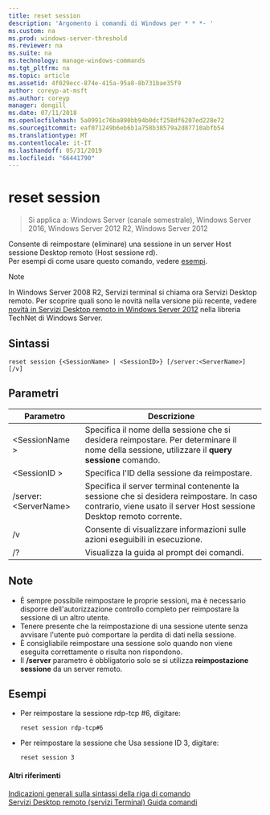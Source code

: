 ```yaml
---
title: reset session
description: 'Argomento i comandi di Windows per * * *- '
ms.custom: na
ms.prod: windows-server-threshold
ms.reviewer: na
ms.suite: na
ms.technology: manage-windows-commands
ms.tgt_pltfrm: na
ms.topic: article
ms.assetid: 4f029ecc-874e-415a-95a8-8b731bae35f9
author: coreyp-at-msft
ms.author: coreyp
manager: dongill
ms.date: 07/11/2018
ms.openlocfilehash: 5a0991c76ba890bb94b0dcf258df6207ed228e72
ms.sourcegitcommit: eaf071249b6eb6b1a758b38579a2d87710abfb54
ms.translationtype: MT
ms.contentlocale: it-IT
ms.lasthandoff: 05/31/2019
ms.locfileid: "66441790"
---
```

# <a name="reset-session"></a>reset session

>Si applica a: Windows Server (canale semestrale), Windows Server 2016, Windows Server 2012 R2, Windows Server 2012

Consente di reimpostare (eliminare) una sessione in un server Host sessione Desktop remoto (Host sessione rd).  
Per esempi di come usare questo comando, vedere [esempi](#BKMK_examples).  

> [!NOTE]  
> In Windows Server 2008 R2, Servizi terminal si chiama ora Servizi Desktop remoto. Per scoprire quali sono le novità nella versione più recente, vedere [novità in Servizi Desktop remoto in Windows Server 2012](https://technet.microsoft.com/library/hh831527) nella libreria TechNet di Windows Server.  

## <a name="syntax"></a>Sintassi  
```  
reset session {<SessionName> | <SessionID>} [/server:<ServerName>] [/v]  
```  

## <a name="parameters"></a>Parametri  

|Parametro|Descrizione|  
|-------|--------|  
|\<SessionName >|Specifica il nome della sessione che si desidera reimpostare. Per determinare il nome della sessione, utilizzare il **query sessione** comando.|  
|\<SessionID >|Specifica l'ID della sessione da reimpostare.|  
|/server:\<ServerName>|Specifica il server terminal contenente la sessione che si desidera reimpostare. In caso contrario, viene usato il server Host sessione Desktop remoto corrente.|  
|/v|Consente di visualizzare informazioni sulle azioni eseguibili in esecuzione.|  
|/?|Visualizza la guida al prompt dei comandi.|  

## <a name="remarks"></a>Note  
-   È sempre possibile reimpostare le proprie sessioni, ma è necessario disporre dell'autorizzazione controllo completo per reimpostare la sessione di un altro utente.  
-   Tenere presente che la reimpostazione di una sessione utente senza avvisare l'utente può comportare la perdita di dati nella sessione.  
-   È consigliabile reimpostare una sessione solo quando non viene eseguita correttamente o risulta non rispondono.  
-   Il **/server** parametro è obbligatorio solo se si utilizza **reimpostazione sessione** da un server remoto.  

## <a name="BKMK_examples"></a>Esempi  
- Per reimpostare la sessione rdp-tcp #6, digitare:  
  ```  
  reset session rdp-tcp#6  
  ```  
- Per reimpostare la sessione che Usa sessione ID 3, digitare:  
  ```  
  reset session 3  
  ```  

#### <a name="additional-references"></a>Altri riferimenti  
[Indicazioni generali sulla sintassi della riga di comando](command-line-syntax-key.md)  
[Servizi Desktop remoto &#40;servizi Terminal&#41; Guida comandi](remote-desktop-services-terminal-services-command-reference.md)  
